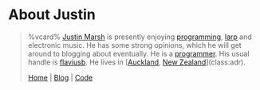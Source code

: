 About Justin
============

> %vcard%
> [Justin Marsh](class:fn) is presently enjoying [programming](http://github.com/flaviusb), [larp](http://nexus.gen.nz) and electronic music.
> He has some strong opinions, which he will get around to blogging about eventually.
> He is a [programmer](class:role).
> His usual handle is [flaviusb](class:nickname).
> He lives in [[Auckland](class:locality), [New Zealand](class:country-name)](class:adr).
> 
> 
> <a class="url" href="http://flaviusb.net">Home</a>   |   [Blog](http://flaviusb.net/blog)   |   [Code](http://github.com/flaviusb)
